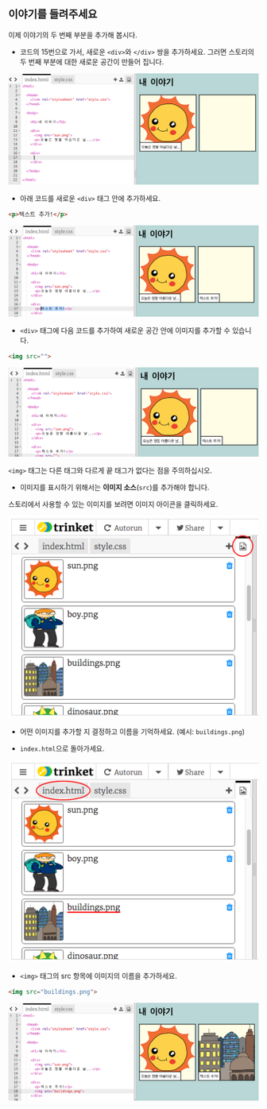 ## 이야기를 들려주세요

이제 이야기의 두 번째 부분을 추가해 봅시다.

+ 코드의 15번으로 가서, 새로운 `<div>`와 `</div>` 쌍을 추가하세요. 그러면 스토리의 두 번째 부분에 대한 새로운 공간이 만들어 집니다.

![screenshot](images/story-div.png)

+ 아래 코드를 새로운 `<div>` 태그 안에 추가하세요.

```html
<p>텍스트 추가!</p>
```

![스크린샷](images/story-paragraph.png)

+ `<div>` 태그에 다음 코드를 추가하여 새로운 공간 안에 이미지를 추가할 수 있습니다.

```html
<img src="">
```

![스크린샷](images/story-img-tag.png)

`<img>` 태그는 다른 태그와 다르게 끝 태그가 없다는 점을 주의하십시오.

+ 이미지를 표시하기 위해서는 **이미지 소스**(`src`)를 추가해야 합니다.

스토리에서 사용할 수 있는 이미지를 보려면 이미지 아이콘을 클릭하세요.

![스크린샷](images/story-see-images.png)

+ 어떤 이미지를 추가할 지 결정하고 이름을 기억하세요. (예시: `buildings.png`)

+ `index.html`으로 돌아가세요.

![스크린샷](images/story-image-name.png)

+ `<img>` 태그의 src 항목에 이미지의 이름을 추가하세요.

```html
<img src="buildings.png">
```

![스크린샷](images/story-image-name-add.png)